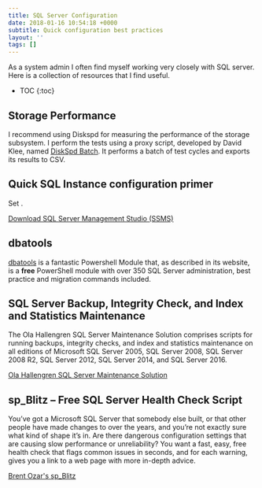 ```yaml
---
title: SQL Server Configuration
date: 2018-01-16 10:54:18 +0000
subtitle: Quick configuration best practices
layout: ''
tags: []
---
```

As a system admin I often find myself working very closely with SQL server. Here is a collection of resources that I find useful.

* TOC {:toc}

## Storage Performance

I recommend using Diskspd for measuring the performance of the storage subsystem. I perform the tests using a proxy script, developed by David Klee, named [DiskSpd Batch](https://www.heraflux.com/resources/utilities/diskspd-batch/). It performs a batch of test cycles and exports its results to CSV.

## Quick SQL Instance configuration primer

Set .

[Download SQL Server Management Studio (SSMS)](https://msdn.microsoft.com/en-us/library/mt238290.aspx)

## dbatools

[dbatools](https://dbatools.io) is a fantastic Powershell Module that, as described in its website, is a **free** PowerShell module with over 350 SQL Server administration, best practice and migration commands included.

## SQL Server Backup, Integrity Check, and Index and Statistics Maintenance

The Ola Hallengren SQL Server Maintenance Solution comprises scripts for running backups, integrity checks, and index and statistics maintenance on all editions of Microsoft SQL Server 2005, SQL Server 2008, SQL Server 2008 R2, SQL Server 2012, SQL Server 2014, and SQL Server 2016.

[Ola Hallengren SQL Server Maintenance Solution](https://ola.hallengren.com/)

## sp_Blitz – Free SQL Server Health Check Script

You’ve got a Microsoft SQL Server that somebody else built, or that other people have made changes to over the years, and you’re not exactly sure what kind of shape it’s in. Are there dangerous configuration settings that are causing slow performance or unreliability? You want a fast, easy, free health check that flags common issues in seconds, and for each warning, gives you a link to a web page with more in-depth advice.

[Brent Ozar's sp_Blitz](https://www.brentozar.com/blitz/)